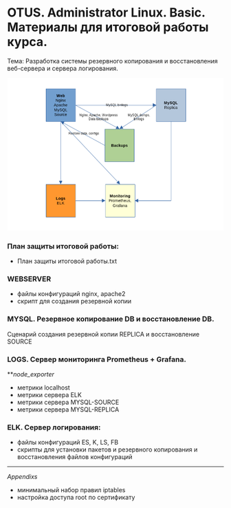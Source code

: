 # OTUS. Administrator Linux. Basic. Материалы для итоговой работы курса.

Тема: Разработка системы резервного копирования и восстановления веб-сервера и сервера логирования. 

![Схема взаимодействия серверов](./schema.png)

### План защиты итоговой работы:
- План защиты итоговой работы.txt

### WEBSERVER
- файлы конфигураций nginx, apache2
- скрипт для создания резервной копии

### MYSQL. Резервное копирование DB и восстановление DB.

Сценарий создания резервной копии REPLICA и восстановление SOURCE

### LOGS. Сервер мониторинга Prometheus + Grafana.
***node_exporter*

- метрики localhost
- метрики сервера ELK
- метрики сервера MYSQL-SOURCE
- метрики сервера MYSQL-REPLICA

### ELK. Сервер логирования: 
- файлы конфигураций ES, K, LS, FB
- скрипты для установки пакетов и резервного копирования и восстановления файлов конфигураций

****

*Appendixs*

- минимальный набор правил iptables
- настройка доступа root по сертификату